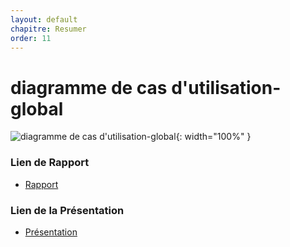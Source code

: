 ```yaml
---
layout: default
chapitre: Resumer
order: 11
---
```


# diagramme de cas d'utilisation-global

![diagramme de cas d'utilisation-global](/analyse/cas-utilisation-global/images/global.jpg){: width="100%" }

<!-- note -->
### Lien de Rapport

- [Rapport](/analyse/cas-utilisation-global/rapport.html)


### Lien de la Présentation

- [Présentation](/analyse/cas-utilisation-global/presentation.html)

<!-- new slide -->